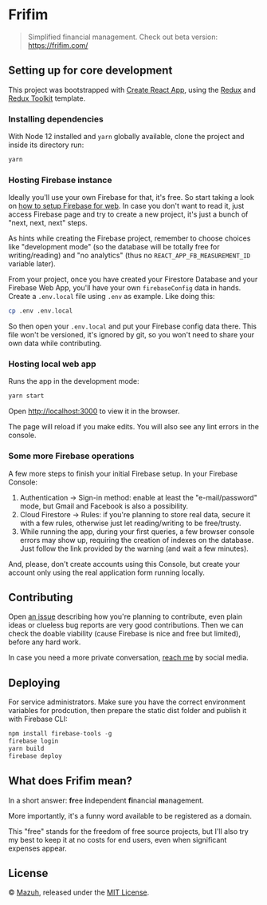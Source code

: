 # Frifim

> Simplified financial management. Check out beta version: https://frifim.com/

## Setting up for core development

This project was bootstrapped with [Create React App](https://github.com/facebook/create-react-app),
using the [Redux](https://redux.js.org/) and [Redux Toolkit](https://redux-toolkit.js.org/) template.

### Installing dependencies

With Node 12 installed and `yarn` globally available, clone the project and inside its directory run:

```sh
yarn
```

### Hosting Firebase instance

Ideally you'll use your own Firebase for that, it's free.
So start taking a look on [how to setup Firebase for web](https://firebase.google.com/docs/web/setup).
In case you don't want to read it, just access Firebase page and try to create a new project, it's
just a bunch of "next, next, next" steps.

As hints while creating the Firebase project, remember to choose choices like "development mode"
(so the database will be totally free for writing/reading) and "no analytics" (thus no `REACT_APP_FB_MEASUREMENT_ID`
variable later).

From your project, once you have created your Firestore Database and
your Firebase Web App, you'll have your own `firebaseConfig` data in hands.
Create a `.env.local` file using `.env` as example. Like doing this:

```sh
cp .env .env.local
```

So then open your `.env.local` and put your Firebase config data there. This file won't be versioned,
it's ignored by git, so you won't need to share your own data while contributing.

### Hosting local web app

Runs the app in the development mode:

```sh
yarn start
```

Open [http://localhost:3000](http://localhost:3000) to view it in the browser.

The page will reload if you make edits. You will also see any lint errors in the console.

### Some more Firebase operations

A few more steps to finish your initial Firebase setup. In your Firebase Console:

1. Authentication -> Sign-in method: enable at least the "e-mail/password" mode, but Gmail and Facebook
   is also a possibility.
2. Cloud Firestore -> Rules: if you're planning to store real data,
   secure it with a few rules, otherwise just let reading/writing to be free/trusty.
3. While running the app, during your first queries, a few browser console errors may show up,
   requiring the creation of indexes on the database. Just follow the link provided by the
   warning (and wait a few minutes).

And, please, don't create accounts using this Console, but create your account only using
the real application form running locally.

## Contributing

Open [an issue](https://github.com/Mazuh/frifim/issues) describing how you're
planning to contribute, even plain ideas or clueless bug reports are very
good contributions. Then we can check the doable viability (cause Firebase
is nice and free but limited), before any hard work.

In case you need a more private conversation,
[reach me](https://www.instagram.com/frifimdicas/) by social media.

## Deploying

For service administrators. Make sure you have the correct environment variables for
prodcution, then prepare the static dist folder and publish it with Firebase CLI:

```js
npm install firebase-tools -g
firebase login
yarn build
firebase deploy
```

## What does Frifim mean?

In a short answer: **fr**ee **i**ndependent **fi**nancial **m**anagement.

More importantly, it's a funny word available to be registered as a domain.

This "free" stands for the freedom of free source projects, but I'll also try
my best to keep it at no costs for end users, even when significant expenses appear.

## License

© [Mazuh](https://github.com/Mazuh),
released under the [MIT License](https://github.com/Mazuh/frifim/blob/main/LICENSE).
